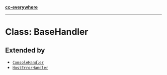 [**cc-everywhere**](../../../../../../index.md)

***

# Class: BaseHandler

## Extended by

- [`ConsoleHandler`](../../console-handler/classes/console-handler.md)
- [`HostErrorHandler`](../../host-error-handler/classes/host-error-handler.md)
